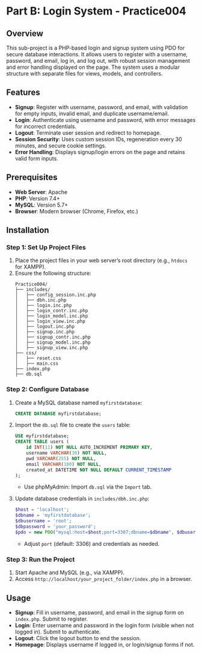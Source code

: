 # Part B: Login System - Practice004

## Overview
This sub-project is a PHP-based login and signup system using PDO for secure database interactions. It allows users to register with a username, password, and email, log in, and log out, with robust session management and error handling displayed on the page. The system uses a modular structure with separate files for views, models, and controllers.

## Features
- **Signup**: Register with username, password, and email, with validation for empty inputs, invalid email, and duplicate username/email.
- **Login**: Authenticate using username and password, with error messages for incorrect credentials.
- **Logout**: Terminate user session and redirect to homepage.
- **Session Security**: Uses custom session IDs, regeneration every 30 minutes, and secure cookie settings.
- **Error Handling**: Displays signup/login errors on the page and retains valid form inputs.

## Prerequisites
- **Web Server**: Apache
- **PHP**: Version 7.4+
- **MySQL**: Version 5.7+
- **Browser**: Modern browser (Chrome, Firefox, etc.)

## Installation

### Step 1: Set Up Project Files
1. Place the project files in your web server’s root directory (e.g., `htdocs` for XAMPP).
2. Ensure the following structure:
   ```
   Practice004/
   ├── includes/
   │   ├── config_session.inc.php
   │   ├── dbh.inc.php
   │   ├── login.inc.php
   │   ├── login_contr.inc.php
   │   ├── login_model.inc.php
   │   ├── login_view.inc.php
   │   ├── logout.inc.php
   │   ├── signup.inc.php
   │   ├── signup_contr.inc.php
   │   ├── signup_model.inc.php
   │   ├── signup_view.inc.php
   ├── css/
   │   ├── reset.css
   │   ├── main.css
   ├── index.php
   ├── db.sql
   ```

### Step 2: Configure Database
1. Create a MySQL database named `myfirstdatabase`:
   ```sql
   CREATE DATABASE myfirstdatabase;
   ```
2. Import the `db.sql` file to create the `users` table:
   ```sql
   USE myfirstdatabase;
   CREATE TABLE users (
       id INT(11) NOT NULL AUTO_INCREMENT PRIMARY KEY,
       username VARCHAR(30) NOT NULL,
       pwd VARCHAR(255) NOT NULL,
       email VARCHAR(100) NOT NULL,
       created_at DATETIME NOT NULL DEFAULT CURRENT_TIMESTAMP
   );
   ```
   - Use phpMyAdmin: Import `db.sql` via the `Import` tab.

3. Update database credentials in `includes/dbh.inc.php`:
   ```php
   $host = 'localhost';
   $dbname = 'myfirstdatabase';
   $dbusername = 'root';
   $dbpassword = 'your_password';
   $pdo = new PDO("mysql:host=$host;port=3307;dbname=$dbname", $dbusername, $dbpassword);
   ```
   - Adjust `port` (default: 3306) and credentials as needed.

### Step 3: Run the Project
1. Start Apache and MySQL (e.g., via XAMPP).
2. Access `http://localhost/your_project_folder/index.php` in a browser.

## Usage
- **Signup**: Fill in username, password, and email in the signup form on `index.php`. Submit to register.
- **Login**: Enter username and password in the login form (visible when not logged in). Submit to authenticate.
- **Logout**: Click the logout button to end the session.
- **Homepage**: Displays username if logged in, or login/signup forms if not.

